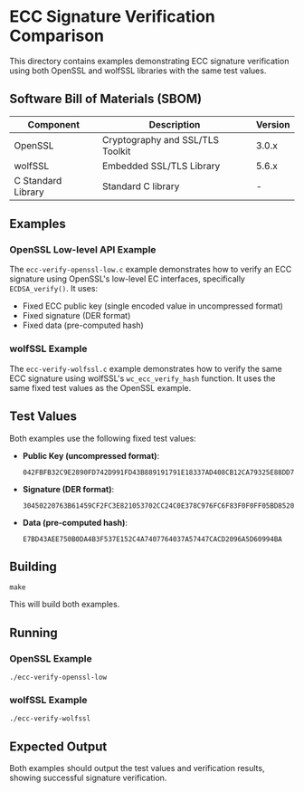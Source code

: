# ECC Signature Verification Comparison

This directory contains examples demonstrating ECC signature verification using both OpenSSL and wolfSSL libraries with the same test values.

## Software Bill of Materials (SBOM)

| Component | Description | Version |
|-----------|-------------|---------|
| OpenSSL   | Cryptography and SSL/TLS Toolkit | 3.0.x |
| wolfSSL   | Embedded SSL/TLS Library | 5.6.x |
| C Standard Library | Standard C library | - |

## Examples

### OpenSSL Low-level API Example

The `ecc-verify-openssl-low.c` example demonstrates how to verify an ECC signature using OpenSSL's low-level EC interfaces, specifically `ECDSA_verify()`. It uses:

- Fixed ECC public key (single encoded value in uncompressed format)
- Fixed signature (DER format)
- Fixed data (pre-computed hash)

### wolfSSL Example

The `ecc-verify-wolfssl.c` example demonstrates how to verify the same ECC signature using wolfSSL's `wc_ecc_verify_hash` function. It uses the same fixed test values as the OpenSSL example.

## Test Values

Both examples use the following fixed test values:

- **Public Key (uncompressed format)**: 
  ```
  042FBFB32C9E2890FD742D991FD43B889191791E18337AD408CB12CA79325E88DD7D20A5182318EC9BD696DDF41128D8BF1A137D2446C7A5AF6AA60AFEF3E8610E
  ```

- **Signature (DER format)**:
  ```
  30450220763B61459CF2FC3E821053702CC24C0E378C976FC6F83F0F0FF05BD85203B958022100A40A0A3AF50769EE740CBA8F9B5F4530F5E5A93EDEBBAB14A1F3BECE93FB5A47
  ```

- **Data (pre-computed hash)**:
  ```
  E7BD43AEE750B0DA4B3F537E152C4A7407764037A57447CACD2096A5D60994BA
  ```

## Building

```
make
```

This will build both examples.

## Running

### OpenSSL Example

```
./ecc-verify-openssl-low
```

### wolfSSL Example

```
./ecc-verify-wolfssl
```

## Expected Output

Both examples should output the test values and verification results, showing successful signature verification.
